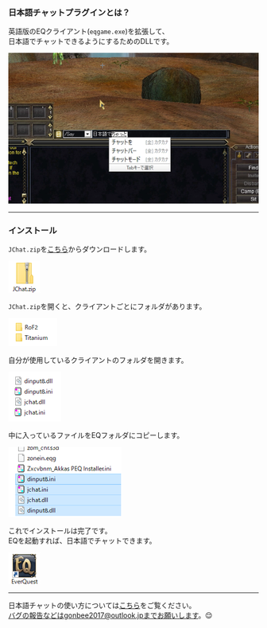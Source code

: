 ### 日本語チャットプラグインとは？

英語版のEQクライアント(`eqgame.exe`)を拡張して、<br />
日本語でチャットできるようにするためのDLLです。

![](Documents/jchatintroduce.png)

------

### インストール

`JChat.zip`を[こちら](../../releases)からダウンロードします。

![](Documents/jchatzip.png)

`JChat.zip`を開くと、クライアントごとにフォルダがあります。

![](Documents/clientfolders.png)

自分が使用しているクライアントのフォルダを開きます。

![](Documents/jchatfiles.png)

中に入っているファイルをEQフォルダにコピーします。

![](Documents/jchatfilescopy.png)

これでインストールは完了です。<br />
EQを起動すれば、日本語でチャットできます。

![](Documents/eqshortcut.png)

------

日本語チャットの使い方については[こちら](Documents/USAGE.md)をご覧ください。<br />
バグの報告などはgonbee2017@outlook.jpまでお願いします。😌
